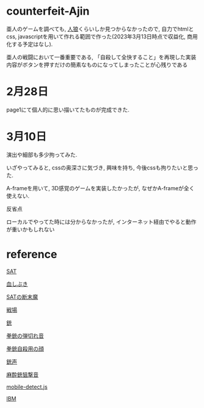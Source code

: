 # counterfeit-Ajin

亜人のゲームを調べても, [人狼](https://gigazine.net/news/20161027-ajinrou-review/)くらいしか見つからなかったので, 自力でhtmlとcss, javascriptを用いて作れる範囲で作った(2023年3月13日時点で収益化, 商用化する予定はなし).

亜人の戦闘において一番重要である, 「自殺して全快すること」を再現した実装内容がボタンを押すだけの簡素なものになってしまったことが心残りである

# 2月28日

page1にて個人的に思い描いてたものが完成できた.

# 3月10日

演出や細部も多少拘ってみた.

いざやってみると, cssの奥深さに気づき, 興味を持ち, 今後cssも拘りたいと思った.

A-frameを用いて, 3D感覚のゲームを実装したかったが, なぜかA-frameが全く使えない.

反省点

ローカルでやってた時には分からなかったが, インターネット経由でやると動作が重いかもしれない

# reference

[SAT](https://www.irasutoya.com/2015/06/blog-post_856.html)

[血しぶき](https://orangestar.hatenadiary.jp/entry/2015/06/18/190000)

[SATの断末魔](https://soundeffect-lab.info/sound/voice/game.html) 

[戦場](https://www.wallpaperbetter.com/ja/hd-wallpaper-zojqh)

[銃](https://publicdomainq.net/pistol-hand-gun-0021061/)

[拳銃の弾切れ音](https://soundeffect-lab.info/sound/battle/battle2.html)

[拳銃自殺用の顔](https://www.pakutaso.com/20140635164post-4236.html)

[銃声](http://www.kurage-kosho.info/mp3/gun-fire05.mp3)

[麻酔銃狙撃音](https://on-jin.com/sound/ag/s1cf645/se/g/sen_ge_ya_sasaru03.mp3)

[mobile-detect.js](http://hgoebl.github.io/mobile-detect.js/)

[IBM](https://nanamiyuki.com/archives/25116)
